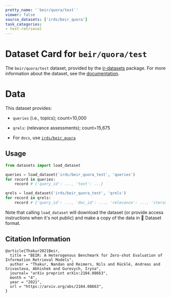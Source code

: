 ```yaml
---
pretty_name: '`beir/quora/test`'
viewer: false
source_datasets: ['irds/beir_quora']
task_categories:
- text-retrieval
---
```


# Dataset Card for `beir/quora/test`

The `beir/quora/test` dataset, provided by the [ir-datasets](https://ir-datasets.com/) package.
For more information about the dataset, see the [documentation](https://ir-datasets.com/beir#beir/quora/test).

# Data

This dataset provides:
 - `queries` (i.e., topics); count=10,000
 - `qrels`: (relevance assessments); count=15,675

 - For `docs`, use [`irds/beir_quora`](https://huggingface.co/datasets/irds/beir_quora)

## Usage

```python
from datasets import load_dataset

queries = load_dataset('irds/beir_quora_test', 'queries')
for record in queries:
    record # {'query_id': ..., 'text': ...}

qrels = load_dataset('irds/beir_quora_test', 'qrels')
for record in qrels:
    record # {'query_id': ..., 'doc_id': ..., 'relevance': ..., 'iteration': ...}

```

Note that calling `load_dataset` will download the dataset (or provide access instructions when it's not public) and make a copy of the
data in 🤗 Dataset format.

## Citation Information

```
@article{Thakur2021Beir,
  title = "BEIR: A Heterogenous Benchmark for Zero-shot Evaluation of Information Retrieval Models",
  author = "Thakur, Nandan and Reimers, Nils and Rücklé, Andreas and Srivastava, Abhishek and Gurevych, Iryna", 
  journal= "arXiv preprint arXiv:2104.08663",
  month = "4",
  year = "2021",
  url = "https://arxiv.org/abs/2104.08663",
}
```
